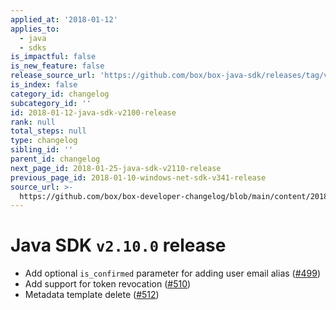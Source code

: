 ```yaml
---
applied_at: '2018-01-12'
applies_to:
  - java
  - sdks
is_impactful: false
is_new_feature: false
release_source_url: 'https://github.com/box/box-java-sdk/releases/tag/v2.10.0'
is_index: false
category_id: changelog
subcategory_id: ''
id: 2018-01-12-java-sdk-v2100-release
rank: null
total_steps: null
type: changelog
sibling_id: ''
parent_id: changelog
next_page_id: 2018-01-25-java-sdk-v2110-release
previous_page_id: 2018-01-10-windows-net-sdk-v341-release
source_url: >-
  https://github.com/box/box-developer-changelog/blob/main/content/2018/01-12-java-sdk-v2100-release.md
---
```

# Java SDK `v2.10.0` release

* Add optional `is_confirmed` parameter for adding user email alias ([#499](https://github.com/box/box-java-sdk/pull/499))
* Add support for token revocation ([#510](https://github.com/box/box-java-sdk/pull/510))
* Metadata template delete ([#512](https://github.com/box/box-java-sdk/pull/512))
